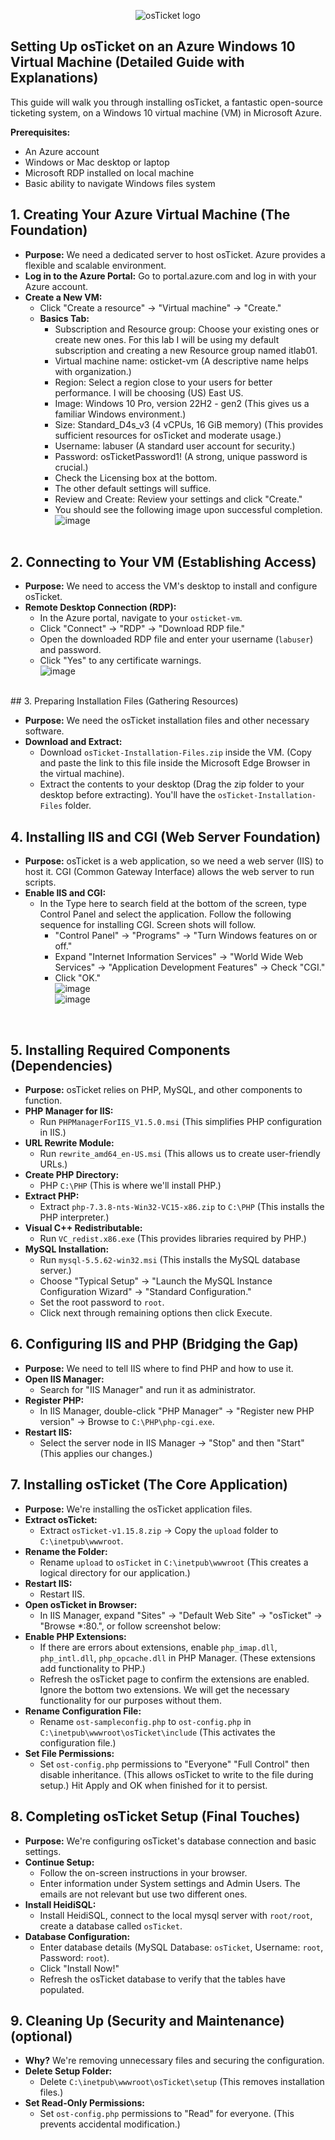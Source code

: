 <p align="center">
<img src="https://i.imgur.com/Clzj7Xs.png" alt="osTicket logo"/>
</p>

## Setting Up osTicket on an Azure Windows 10 Virtual Machine (Detailed Guide with Explanations)

This guide will walk you through installing osTicket, a fantastic open-source ticketing system, on a Windows 10 virtual machine (VM) in Microsoft Azure. 

**Prerequisites:**

* An Azure account
* Windows or Mac desktop or laptop
* Microsoft RDP installed on local machine
* Basic ability to navigate Windows files system

## 1. Creating Your Azure Virtual Machine (The Foundation)

* **Purpose:** We need a dedicated server to host osTicket. Azure provides a flexible and scalable environment.
* **Log in to the Azure Portal:** Go to portal.azure.com and log in with your Azure account.
* **Create a New VM:**
    * Click "Create a resource" -> "Virtual machine" -> "Create."
    * **Basics Tab:**
        * Subscription and Resource group: Choose your existing ones or create new ones. For this lab I will be using my default subscription and creating a new Resource group named itlab01.
        * Virtual machine name: osticket-vm (A descriptive name helps with organization.)
        * Region: Select a region close to your users for better performance. I will be choosing (US) East US.
        * Image: Windows 10 Pro, version 22H2 - gen2 (This gives us a familiar Windows environment.)
        * Size: Standard_D4s_v3 (4 vCPUs, 16 GiB memory) (This provides sufficient resources for osTicket and moderate usage.)
        * Username: labuser (A standard user account for security.)
        * Password: osTicketPassword1! (A strong, unique password is crucial.)
        * Check the Licensing box at the bottom.
        * The other default settings will suffice.
        * Review and Create: Review your settings and click "Create."
        * You should see the following image upon successful completion.<br>
 ![image](https://github.com/user-attachments/assets/f3f0444c-2625-4870-9659-24912ba118c0)
        <br>

## 2. Connecting to Your VM (Establishing Access)

* **Purpose:** We need to access the VM's desktop to install and configure osTicket.
* **Remote Desktop Connection (RDP):**
    * In the Azure portal, navigate to your `osticket-vm`.
    * Click "Connect" -> "RDP" -> "Download RDP file."
    * Open the downloaded RDP file and enter your username (`labuser`) and password.
    * Click "Yes" to any certificate warnings.<br>
    ![image](https://github.com/user-attachments/assets/c85c2d67-6fcb-47c6-a580-66fd2a9afed6)
<br>    
## 3. Preparing Installation Files (Gathering Resources)

* **Purpose:** We need the osTicket installation files and other necessary software.
* **Download and Extract:**
    * Download `osTicket-Installation-Files.zip` inside the VM. (Copy and paste the link to this file inside the Microsoft Edge Browser in the virtual machine).
    * Extract the contents to your desktop (Drag the zip folder to your desktop before extracting). You'll have the `osTicket-Installation-Files` folder.

## 4. Installing IIS and CGI (Web Server Foundation)

* **Purpose:** osTicket is a web application, so we need a web server (IIS) to host it. CGI (Common Gateway Interface) allows the web server to run scripts.
* **Enable IIS and CGI:**
    * In the Type here to search field at the bottom of the screen, type Control Panel and select the application. Follow the following sequence for installing CGI. Screen shots will follow.
        * "Control Panel" -> "Programs" -> "Turn Windows features on or off."
        * Expand "Internet Information Services" -> "World Wide Web Services" -> "Application Development Features" -> Check "CGI."
        * Click "OK."<br>
        ![image](https://github.com/user-attachments/assets/cc3531a9-8e34-402e-9afd-2b615ac87647)<br>
![image](https://github.com/user-attachments/assets/15e777a5-1102-4e21-bf58-b2cf53d2ea15)
      
<br>

## 5. Installing Required Components (Dependencies)

* **Purpose:** osTicket relies on PHP, MySQL, and other components to function.
* **PHP Manager for IIS:**
    * Run `PHPManagerForIIS_V1.5.0.msi` (This simplifies PHP configuration in IIS.)
* **URL Rewrite Module:**
    * Run `rewrite_amd64_en-US.msi` (This allows us to create user-friendly URLs.)
* **Create PHP Directory:**
    * PHP `C:\PHP` (This is where we'll install PHP.)
* **Extract PHP:**
    * Extract `php-7.3.8-nts-Win32-VC15-x86.zip` to `C:\PHP` (This installs the PHP interpreter.)
* **Visual C++ Redistributable:**
    * Run `VC_redist.x86.exe` (This provides libraries required by PHP.)
* **MySQL Installation:**
    * Run `mysql-5.5.62-win32.msi` (This installs the MySQL database server.)
    * Choose "Typical Setup" -> "Launch the MySQL Instance Configuration Wizard" -> "Standard Configuration."
    * Set the root password to `root`.
    * Click next through remaining options then click Execute.

## 6. Configuring IIS and PHP (Bridging the Gap)

* **Purpose:** We need to tell IIS where to find PHP and how to use it.
* **Open IIS Manager:**
    * Search for "IIS Manager" and run it as administrator.
* **Register PHP:**
    * In IIS Manager, double-click "PHP Manager" -> "Register new PHP version" -> Browse to `C:\PHP\php-cgi.exe`.
* **Restart IIS:**
    * Select the server node in IIS Manager -> "Stop" and then "Start" (This applies our changes.)

## 7. Installing osTicket (The Core Application)

* **Purpose:** We're installing the osTicket application files.
* **Extract osTicket:**
    * Extract `osTicket-v1.15.8.zip` -> Copy the `upload` folder to `C:\inetpub\wwwroot`.
* **Rename the Folder:**
    * Rename `upload` to `osTicket` in `C:\inetpub\wwwroot` (This creates a logical directory for our application.)
* **Restart IIS:**
    * Restart IIS.
* **Open osTicket in Browser:**
    * In IIS Manager, expand "Sites" -> "Default Web Site" -> "osTicket" -> "Browse *:80.", or follow screenshot below:
* **Enable PHP Extensions:**
    * If there are errors about extensions, enable `php_imap.dll`, `php_intl.dll`, `php_opcache.dll` in PHP Manager. (These extensions add functionality to PHP.)
    * Refresh the osTicket page to confirm the extensions are enabled. Ignore the bottom two extensions. We will get the necessary functionality for our purposes without them.
* **Rename Configuration File:**
    * Rename `ost-sampleconfig.php` to `ost-config.php` in `C:\inetpub\wwwroot\osTicket\include` (This activates the configuration file.)
* **Set File Permissions:**
    * Set `ost-config.php` permissions to "Everyone" "Full Control" then disable inheritance. (This allows osTicket to write to the file during setup.) Hit Apply and OK when finished for it to persist.

## 8. Completing osTicket Setup (Final Touches)

* **Purpose:** We're configuring osTicket's database connection and basic settings.
* **Continue Setup:**
    * Follow the on-screen instructions in your browser.
    * Enter information under System settings and Admin Users. The emails are not relevant but use two different ones.
* **Install HeidiSQL:**
    * Install HeidiSQL, connect to the local mysql server with `root/root`, create a database called `osTicket`.
* **Database Configuration:**
    * Enter database details (MySQL Database: `osTicket`, Username: `root`, Password: `root`).
    * Click "Install Now!"
    * Refresh the osTicket database to verify that the tables have populated.

## 9. Cleaning Up (Security and Maintenance) (optional)

* **Why?** We're removing unnecessary files and securing the configuration.
* **Delete Setup Folder:**
    * Delete `C:\inetpub\wwwroot\osTicket\setup` (This removes installation files.)
* **Set Read-Only Permissions:**
    * Set `ost-config.php` permissions to "Read" for everyone. (This prevents accidental modification.)
